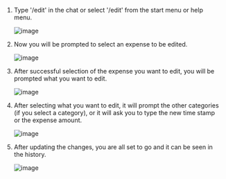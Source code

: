 1. Type '/edit' in the chat or select '/edit' from the start menu or help menu.
   
   ![image](https://github.com/user-attachments/assets/dd0d5e70-ddb2-4b89-9501-32e02c688ac8)

2. Now you will be prompted to select an expense to be edited.

   ![image](https://github.com/user-attachments/assets/cb5633ea-d1de-48af-bb78-9a59cb96e04e)

3. After successful selection of the expense you want to edit, you will be prompted what you want to edit.

   ![image](https://github.com/user-attachments/assets/b9c18af0-3c51-4389-a2dd-7a2b2a076cc1)

4. After selecting what you want to edit, it will prompt the other categories (if you select a category), or
   it will ask you to type the new time stamp or the expense amount.

   ![image](https://github.com/user-attachments/assets/1c389aa5-5628-4d48-9e31-f6d618090194)

5. After updating the changes, you are all set to go and it can be seen in the history.

   ![image](https://github.com/user-attachments/assets/4fdc9f6f-206b-4c78-9d60-a69c57f23d85)






